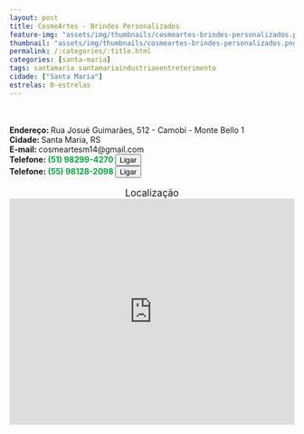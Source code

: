 ```yaml
---
layout: post
title: CosmeArtes - Brindes Personalizados
feature-img: "assets/img/thumbnails/cosmeartes-brindes-personalizados.png"
thumbnail: "assets/img/thumbnails/cosmeartes-brindes-personalizados.png"
permalink: /:categories/:title.html
categories: [santa-maria]
tags: santamaria santamariaindustriaeentreterimento
cidade: ["Santa Maria"]
estrelas: 0-estrelas
---
```

	
<!-- more --><br />
 <br/>
<b>Endereço: </b>Rua Josué Guimarães, 512 - Camobi - Monte Bello 1<br />
<b>Cidade: </b>Santa Maria, RS<br />
<b>E-mail: </b>cosmeartesm14@gmail.com<br />
<b>Telefone: <span style="color: #00ab3a;">(51) 98299-4270 </span> <a href="tel:51982994270 "><button class="ligar">Ligar</button></a></b><br />
<b>Telefone: <span style="color: #00ab3a;">(55) 98128-2098 </span> <a href="tel:55981282098 "><button class="ligar">Ligar</button></a></b><br />
<br />
<div style="font-size: larger; text-align: center;">
Localização</div>
<iframe src="https://www.google.com/maps/embed?pb=!1m18!1m12!1m3!1d3465.2039732386606!2d-53.73096678489269!3d-29.713850282003776!2m3!1f0!2f0!3f0!3m2!1i1024!2i768!4f13.1!3m3!1m2!1s0x9503b5f08807d477%3A0x157059b7c601c400!2sR.+Josu%C3%A9+Guimar%C3%A3es+-+Camobi%2C+Santa+Maria+-+RS!5e0!3m2!1spt-BR!2sbr!4v1524185799977" width="100%" height="400" frameborder="0" style="border:0" allowfullscreen></iframe>
